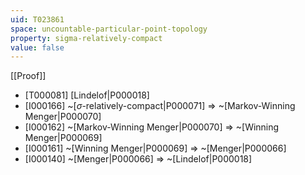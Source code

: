 ```yaml
---
uid: T023861
space: uncountable-particular-point-topology
property: sigma-relatively-compact
value: false
---
```

[[Proof]]

* [T000081] [Lindelof|P000018]
* [I000166] ~[$\sigma$-relatively-compact|P000071] => ~[Markov-Winning Menger|P000070]
* [I000162] ~[Markov-Winning Menger|P000070] => ~[Winning Menger|P000069]
* [I000161] ~[Winning Menger|P000069] => ~[Menger|P000066]
* [I000140] ~[Menger|P000066] => ~[Lindelof|P000018]

